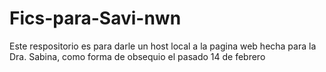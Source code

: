# Fics-para-Savi-nwn
Este respositorio es para darle un host local a la pagina web hecha para la Dra. Sabina, como forma de obsequio el pasado 14 de febrero
